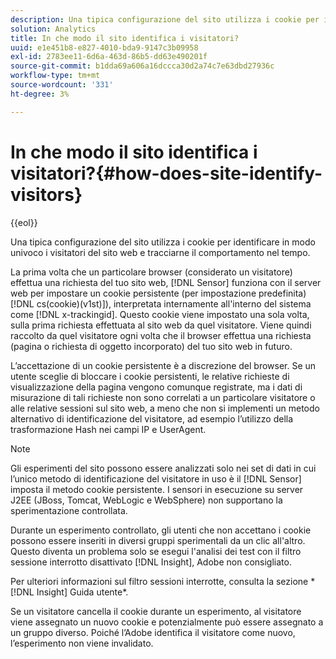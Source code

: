 ```yaml
---
description: Una tipica configurazione del sito utilizza i cookie per identificare in modo univoco i visitatori del sito web e tracciarne il comportamento nel tempo.
solution: Analytics
title: In che modo il sito identifica i visitatori?
uuid: e1e451b8-e827-4010-bda9-9147c3b09958
exl-id: 2783ee11-6d6a-463d-86b5-dd63e490201f
source-git-commit: b1dda69a606a16dccca30d2a74c7e63dbd27936c
workflow-type: tm+mt
source-wordcount: '331'
ht-degree: 3%

---
```


# In che modo il sito identifica i visitatori?{#how-does-site-identify-visitors}

{{eol}}

Una tipica configurazione del sito utilizza i cookie per identificare in modo univoco i visitatori del sito web e tracciarne il comportamento nel tempo.

La prima volta che un particolare browser (considerato un visitatore) effettua una richiesta del tuo sito web, [!DNL Sensor] funziona con il server web per impostare un cookie persistente (per impostazione predefinita) [!DNL cs(cookie)(v1st)]), interpretata internamente all&#39;interno del sistema come [!DNL x-trackingid]. Questo cookie viene impostato una sola volta, sulla prima richiesta effettuata al sito web da quel visitatore. Viene quindi raccolto da quel visitatore ogni volta che il browser effettua una richiesta (pagina o richiesta di oggetto incorporato) del tuo sito web in futuro.

L’accettazione di un cookie persistente è a discrezione del browser. Se un utente sceglie di bloccare i cookie persistenti, le relative richieste di visualizzazione della pagina vengono comunque registrate, ma i dati di misurazione di tali richieste non sono correlati a un particolare visitatore o alle relative sessioni sul sito web, a meno che non si implementi un metodo alternativo di identificazione del visitatore, ad esempio l’utilizzo della trasformazione Hash nei campi IP e UserAgent.

>[!NOTE]
>
>Gli esperimenti del sito possono essere analizzati solo nei set di dati in cui l’unico metodo di identificazione del visitatore in uso è il [!DNL Sensor] imposta il metodo cookie persistente. I sensori in esecuzione su server J2EE (JBoss, Tomcat, WebLogic e WebSphere) non supportano la sperimentazione controllata.

Durante un esperimento controllato, gli utenti che non accettano i cookie possono essere inseriti in diversi gruppi sperimentali da un clic all&#39;altro. Questo diventa un problema solo se esegui l&#39;analisi dei test con il filtro sessione interrotto disattivato [!DNL Insight], Adobe non consigliato.

Per ulteriori informazioni sul filtro sessioni interrotte, consulta la sezione * [!DNL Insight] Guida utente*.

Se un visitatore cancella il cookie durante un esperimento, al visitatore viene assegnato un nuovo cookie e potenzialmente può essere assegnato a un gruppo diverso. Poiché l’Adobe identifica il visitatore come nuovo, l’esperimento non viene invalidato.

